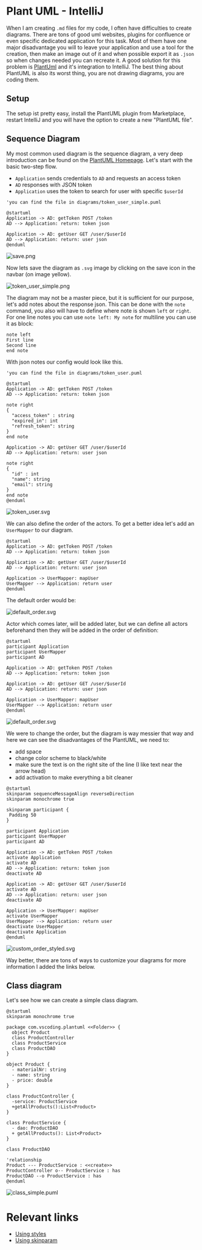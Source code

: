 # Plant UML - IntelliJ
When I am creating `.md` files for my code, I often have difficulties to create diagrams. There are 
tons of good uml websites, plugins for confluence or even specific dedicated application for this task. 
Most of them have one major disadvantage you will to leave your application and use a tool for the creation, 
then make an image out of it and when possible export it as `.json` so when changes needed you can recreate it.
A good solution for this problem is [PlantUml](https://plantuml.com/) and it's integration to IntelliJ.
The best thing about PlantUML is also its worst thing, you are not drawing diagrams, you are coding them. 

## Setup
The setup ist pretty easy, install the PlantUML plugin from Marketplace, restart IntelliJ and you 
will have the option to create a new "PlantUML file".

## Sequence Diagram
My most common used diagram is the sequence diagram, a very deep introduction can be found on the [PlantUML Homepage](https://plantuml.com/de/sequence-diagram).
Let's start with the basic two-step flow.
- `Application` sends credentials to `AD` and requests an access token
- `AD` responses with JSON token
- `Application` uses the token to search for user with specific `$userId`

```puml
'you can find the file in diagrams/token_user_simple.puml

@startuml
Application -> AD: getToken POST /token
AD --> Application: return: token json

Application -> AD: getUser GET /user/$userId
AD --> Application: return: user json
@enduml
```

![save.png](images/save.png)

Now lets save the diagram as `.svg` image by clicking on the save icon in the navbar (on image yellow).

![token_user_simple.png](images/token_user_simple.svg)

The diagram may not be a master piece, but it is sufficient for our purpose, let's add notes about 
the response json. This can be done with the `note` command, you also will have to define where note 
is shown `left` or `right`. For one line notes you can use `note left: My note` for multiline you 
can use it as block:

```puml
note left
First line
Second line
end note
```
With json notes our config would look like this.
```puml
'you can find the file in diagrams/token_user.puml

@startuml
Application -> AD: getToken POST /token
AD --> Application: return: token json

note right
{
  "access_token" : string
  "expired_in": int
  "refresh_token": string 
}
end note

Application -> AD: getUser GET /user/$userId
AD --> Application: return: user json

note right
{
  "id" : int
  "name": string
  "email": string 
}
end note
@enduml
```

![token_user.svg](images/token_user.svg)

We can also define the order of the actors. To get a better idea let's add an `UserMapper` to our diagram.

```puml
@startuml
Application -> AD: getToken POST /token
AD --> Application: return: token json

Application -> AD: getUser GET /user/$userId
AD --> Application: return: user json

Application -> UserMapper: mapUser
UserMapper --> Application: return user
@enduml
```
The default order would be:

![default_order.svg](images/default_order.svg)

Actor which comes later, will be added later, but we can define all actors beforehand then they will be added in the
order of definition:

```puml
@startuml
participant Application
participant UserMapper
participant AD

Application -> AD: getToken POST /token
AD --> Application: return: token json

Application -> AD: getUser GET /user/$userId
AD --> Application: return: user json

Application -> UserMapper: mapUser
UserMapper --> Application: return user
@enduml
```
![default_order.svg](images/custom_order.svg)

We were to change the order, but the diagram is way messier that way and here we can see the disadvantages
of the PlantUML, we need to:
- add space
- change color scheme to black/white 
- make sure the text is on the right site of the line (I like text near the arrow head) 
- add activation to make everything a bit cleaner

```puml
@startuml
skinparam sequenceMessageAlign reverseDirection
skinparam monochrome true

skinparam participant {
 Padding 50
}

participant Application
participant UserMapper
participant AD

Application -> AD: getToken POST /token
activate Application
activate AD
AD --> Application: return: token json
deactivate AD

Application -> AD: getUser GET /user/$userId
activate AD
AD --> Application: return: user json
deactivate AD

Application -> UserMapper: mapUser
activate UserMapper
UserMapper --> Application: return user
deactivate UserMapper
deactivate Application
@enduml
```

![custom_order_styled.svg](images/custom_order_styled.svg)

Way better, there are tons of ways to customize your diagrams for more information I added the links below. 
## Class diagram

Let's see how we can create a simple class diagram.
```puml
@startuml
skinparam monochrome true

package com.vscoding.plantuml <<Folder>> {
  object Product
  class ProductController
  class ProductService
  class ProductDAO
}

object Product {
  - materialNr: string
  - name: string
  - price: double
}

class ProductController {
  -service: ProductService
  +getAllProducts():List<Product>
}

class ProductService {
  - dao: ProductDAO
  + getAllProducts(): List<Product>
}

class ProductDAO

'relationship
Product --- ProductService : <<create>>
ProductController o-- ProductService : has
ProductDAO --o ProductService : has
@enduml
```
![class_simple.puml](images/class_simple.svg)

# Relevant links 
- [Using styles](https://plantuml.com/de/style-evolution)
- [Using skinparam](https://plantuml.com/de/skinparam)
